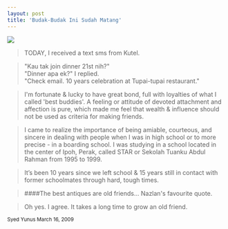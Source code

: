 ```yaml
---
layout: post
title: 'Budak-Budak Ini Sudah Matang'
---
```


[![](http://3.bp.blogspot.com/_e86KQvrn6dg/SckA1b3KhJI/AAAAAAAAAUw/m5VLAozE9Ho/s320/45.jpg)](http://3.bp.blogspot.com/_e86KQvrn6dg/SckA1b3KhJI/AAAAAAAAAUw/m5VLAozE9Ho/s1600-h/45.jpg)  

> TODAY, I received a text sms from Kutel.

> "Kau tak join dinner 21st nih?"  
> "Dinner apa ek?" I replied.  
> "Check email. 10 years celebration at Tupai-tupai restaurant."  

> I'm fortunate & lucky to have great bond, full with loyalties of what I called 'best buddies'. A feeling or attitude of devoted attachment and affection is pure, which made me feel that wealth & influence should not be used as criteria for making friends.

> I came to realize the importance of being amiable, courteous, and sincere in dealing with people when I was in high school or to more precise - in a boarding school. I was studying in a school located in the center of Ipoh, Perak, called STAR or Sekolah Tuanku Abdul Rahman from 1995 to 1999.

> It’s been 10 years since we left school & 15 years still in contact with former schoolmates through hard, tough times.

> ####The best antiques are old friends... Nazlan's favourite quote.

> Oh yes. I agree. It takes a long time to grow an old friend.

<small>
Syed Yunus  
March 16, 2009  
</small>
